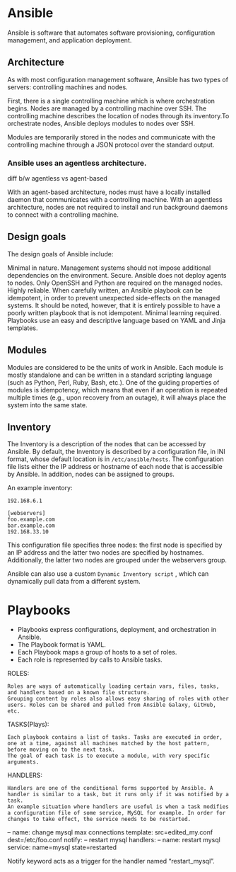 # Ansible


Ansible is software that automates software provisioning, configuration management, and application deployment.


## Architecture

As with most configuration management software, Ansible has two types of servers: controlling machines and nodes. 

First, there is a single controlling machine which is where orchestration begins. 
Nodes are managed by a controlling machine over SSH. 
The controlling machine describes the location of nodes through its inventory.To orchestrate nodes, Ansible deploys modules to nodes over SSH. 

Modules are temporarily stored in the nodes and communicate with the controlling machine through a JSON protocol over the standard output.




### Ansible uses an agentless architecture. 

diff b/w agentless vs agent-based

With an agent-based architecture, nodes must have a locally installed daemon that communicates with a controlling machine. 
With an agentless architecture, nodes are not required to install and run background daemons to connect with a controlling machine. 




## Design goals

The design goals of Ansible include:

Minimal in nature. Management systems should not impose additional dependencies on the environment.
Secure. Ansible does not deploy agents to nodes. Only OpenSSH and Python are required on the managed nodes.
Highly reliable. When carefully written, an Ansible playbook can be idempotent, in order to prevent unexpected side-effects on the managed systems. It should be noted, however, that it is entirely possible to have a poorly written playbook that is not idempotent.
Minimal learning required. Playbooks use an easy and descriptive language based on YAML and Jinja templates.

## Modules
Modules are considered to be the units of work in Ansible. 
Each module is mostly standalone and can be written in a standard scripting language (such as Python, Perl, Ruby, Bash, etc.). 
One of the guiding properties of modules is idempotency, which means that even if an operation is repeated multiple times (e.g., upon recovery from an outage), it will always place the system into the same state.


## Inventory 

The Inventory is a description of the nodes that can be accessed by Ansible. 
By default, the Inventory is described by a configuration file, in INI format, whose default location is in `/etc/ansible/hosts`. The configuration file lists either the IP address or hostname of each node that is accessible by Ansible. In addition, nodes can be assigned to groups.

An example inventory:
```
192.168.6.1

[webservers]
foo.example.com
bar.example.com
192.168.33.10
```

This configuration file specifies three nodes: the first node is specified by an IP address and the latter two nodes are specified by hostnames. Additionally, the latter two nodes are grouped under the webservers group.

Ansible can also use a custom `Dynamic Inventory script` , which can dynamically pull data from a different system.


# Playbooks

  * Playbooks express configurations, deployment, and orchestration in Ansible.
  * The Playbook format is YAML. 
  * Each Playbook maps a group of hosts to a set of roles. 
  * Each role is represented by calls to Ansible tasks.
  
  
  
  ROLES:

    Roles are ways of automatically loading certain vars, files, tasks, and handlers based on a known file structure.
    Grouping content by roles also allows easy sharing of roles with other users. Roles can be shared and pulled from Ansible Galaxy, GitHub, etc.

TASKS(Plays):

    Each playbook contains a list of tasks. Tasks are executed in order, one at a time, against all machines matched by the host pattern, before moving on to the next task.
    The goal of each task is to execute a module, with very specific arguments.

HANDLERS:

    Handlers are one of the conditional forms supported by Ansible. A handler is similar to a task, but it runs only if it was notified by a task.
    An example situation where handlers are useful is when a task modifies a configuration file of some service, MySQL for example. In order for changes to take effect, the service needs to be restarted.

– name: change mysql max connections
template: src=edited_my.conf dest=/etc/foo.conf
notify:
– restart mysql
handlers:
– name: restart mysql
service: name=mysql state=restarted

Notify keyword acts as a trigger for the handler named “restart_mysql”.

